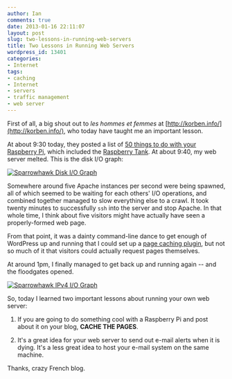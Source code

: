 ```yaml
---
author: Ian
comments: true
date: 2013-01-16 22:11:07
layout: post
slug: two-lessons-in-running-web-servers
title: Two Lessons in Running Web Servers
wordpress_id: 13401
categories:
- Internet
tags:
- caching
- Internet
- servers
- traffic management
- web server
---
```


First of all, a big shout out to _les hommes et femmes_ at [http://korben.info/](http://korben.info/), who today have taught me an important lesson.

At about 9:30 today, they posted a list of [50 things to do with your Raspberry Pi](http://korben.info/idees-raspberry-pi.html), which included the [Raspberry Tank](http://blog.ianrenton.com/raspberry-tank-build-diary). At about 9:40, my web server melted.  This is the disk I/O graph:

[![Sparrowhawk Disk I/O Graph](https://files.ianrenton.com/sites/blog/2013/01/generate_graph.pl2_-600x258.png)](https://files.ianrenton.com/sites/blog/2013/01/generate_graph.pl2_.png)

Somewhere around five Apache instances per second were being spawned, all of which seemed to be waiting for each others' I/O operations, and combined together managed to slow everything else to a crawl. It took twenty minutes to successfully `ssh` into the server and stop Apache. In that whole time, I think about five visitors might have actually have seen a properly-formed web page.

From that point, it was a dainty command-line dance to get enough of WordPress up and running that I could set up a [page caching plugin](http://wordpress.org/extend/plugins/w3-total-cache/), but not so much of it that visitors could actually request pages themselves.

At around 1pm, I finally managed to get back up and running again -- and the floodgates opened.

[![Sparrowhawk IPv4 I/O Graph](https://files.ianrenton.com/sites/blog/2013/01/generate_graph.pl_-600x291.png)](https://files.ianrenton.com/sites/blog/2013/01/generate_graph.pl_.png)

So, today I learned two important lessons about running your own web server:

	
  1. If you are going to do something cool with a Raspberry Pi and post about it on your blog, **CACHE THE PAGES**.

	
  2. It's a great idea for your web server to send out e-mail alerts when it is dying. It's a less great idea to host your e-mail system on the same machine.

Thanks, crazy French blog.
